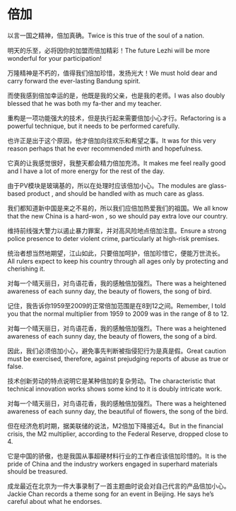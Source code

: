 # 倍加

<p><span class="chinese">以言一国之精神，倍加真确。</span><span class="english">Twice is this true of the soul of a nation.</span></p>

<p><span class="chinese">明天的乐至，必将因你的加盟而倍加精彩！</span><span class="english">The future Lezhi will be more wonderful for your participation!</span></p>

<p><span class="chinese">万隆精神是不朽的，值得我们倍加珍惜，发扬光大！</span><span class="english">We must hold dear and carry forward the ever-lasting Bandung spirit.</span></p>

<p><span class="chinese">而使我感到倍加幸运的是，他既是我的父亲，也是我的老师。</span><span class="english">I was also doubly blessed that he was both my fa-ther and my teacher.</span></p>

<p><span class="chinese">重构是一项功能强大的技术，但是执行起来需要倍加小心才行。</span><span class="english">Refactoring is a powerful technique, but it needs to be performed carefully.</span></p>

<p><span class="chinese">也许正是出于这个原因，他才倍加向往欢乐和希望之事。</span><span class="english">It was for this very reason perhaps that he ever recommended mirth and hopefulness.</span></p>

<p><span class="chinese">它真的让我感觉很好，我整天都会精力倍加充沛。</span><span class="english">It makes me feel really good and I have a lot of more energy for the rest of the day.</span></p>

<p><span class="chinese">由于PV模块是玻璃基的，所以在处理时应该倍加小心。</span><span class="english">The modules are glass-based product , and should be handled with as much care as glass.</span></p>

<p><span class="chinese">我们都知道新中国是来之不易的，所以我们应倍加热爱我们的祖国。</span><span class="english">We all know that the new China is a hard-won , so we should pay extra love our country.</span></p>

<p><span class="chinese">维持前线强大警力以遏止暴力罪案，并对高风险地点倍加注意。</span><span class="english">Ensure a strong police presence to deter violent crime, particularly at high-risk premises.</span></p>

<p><span class="chinese">统治者想当然地期望，江山如此，只要倍加呵护，倍加珍惜它，便能万世流长。</span><span class="english">All rulers expect to keep his country through all ages only by protecting and cherishing it.</span></p>

<p><span class="chinese">对每一个晴天丽日，对鸟语花香，我的感触倍加强烈。</span><span class="english">There was a heightened awareness of each sunny day, the beauty of flowers, the song of bird.</span></p>

<p><span class="chinese">记住，我告诉你1959至2009的正常倍加范围是在8到12之间。</span><span class="english">Remember, I told you that the normal multiplier from 1959 to 2009 was in the range of 8 to 12.</span></p>

<p><span class="chinese">对每一个晴天丽日，对鸟语花香，我的感触倍加强烈。</span><span class="english">There was a heightened awareness of each sunny day, the beauty of flowers, the song of a bird.</span></p>

<p><span class="chinese">因此，我们必须倍加小心，避免事先判断被指侵犯行为是真是假。</span><span class="english">Great caution must be exercised, therefore, against prejudging reports of abuse as true or false.</span></p>

<p><span class="chinese">技术创新劳动的特点说明它是某种倍加的复杂劳动。</span><span class="english">The characteristic that technical innovation works shows some kind to it is doubly intricate work.</span></p>

<p><span class="chinese">对每一个晴天丽日，对鸟语花香，我的感触倍加强烈。</span><span class="english">There was a heightened awareness of each sunny day, the beautiful of flowers, the song of the bird.</span></p>

<p><span class="chinese">但在经济危机时期，据美联储的说法，M2倍加下降接近4。</span><span class="english">But in the financial crisis, the M2 multiplier, according to the Federal Reserve, dropped close to 4.</span></p>

<p><span class="chinese">它是中国的骄傲，也是我国从事超硬材料行业的工作者应该倍加珍惜的。</span><span class="english">It is the pride of China and the industry workers engaged in superhard materials should be treasured.</span></p>

<p><span class="chinese">成龙最近在北京为一件大事录制了一首主题曲时说会对自己代言的产品倍加小心。</span><span class="english">Jackie Chan records a theme song for an event in Beijing. He says he’s careful about what he endorses.</span></p>

